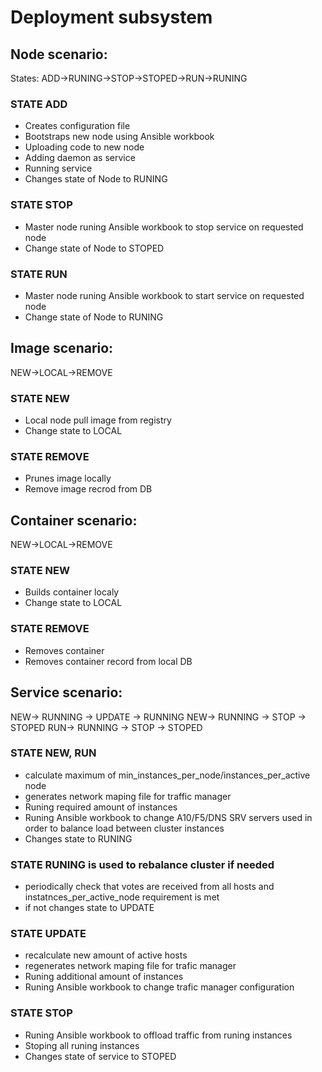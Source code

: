 # Deployment subsystem
## Node scenario:
States: ADD->RUNING->STOP->STOPED->RUN->RUNING
### STATE ADD
* Creates configuration file 
* Bootstraps new node using Ansible workbook
* Uploading code to new node
* Adding daemon as service
* Running service
* Changes state of Node to RUNING
### STATE STOP
* Master node runing Ansible workbook to stop service on requested node
* Change state of Node to STOPED
### STATE RUN
* Master node runing Ansible workbook to start service on requested node
* Change state of Node to RUNING

## Image scenario:
NEW->LOCAL->REMOVE
### STATE NEW
* Local node pull image from registry
* Change state to LOCAL
### STATE REMOVE
* Prunes image locally
* Remove image recrod from DB

## Container scenario:
NEW->LOCAL->REMOVE
### STATE NEW
* Builds container localy
* Change state to LOCAL
### STATE REMOVE
* Removes container
* Removes container record from local DB

## Service scenario:
NEW-> RUNNING -> UPDATE -> RUNNING
NEW-> RUNNING -> STOP -> STOPED
RUN-> RUNNING -> STOP -> STOPED
### STATE NEW, RUN
* calculate maximum of min_instances_per_node/instances_per_active node
* generates network maping file for traffic manager
* Runing required amount of instances
* Runing Ansible workbook to change A10/F5/DNS SRV servers used in order to balance load between cluster instances
* Changes state to RUNING
### STATE RUNING is used to rebalance cluster if needed
* periodically check that votes are received from all hosts and instatnces_per_active_node requirement is met
* if not changes state to UPDATE
### STATE UPDATE
* recalculate new amount of active hosts
* regenerates network maping file for trafic manager
* Runing additional amount of instances
* Runing Ansible workbook to change trafic manager configuration
### STATE STOP
* Runing Ansible workbook to offload traffic from runing instances
* Stoping all runing instances
* Changes state of service to STOPED